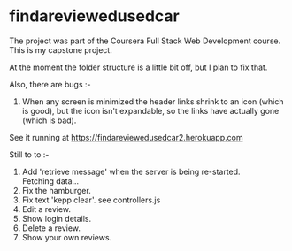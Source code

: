 # findareviewedusedcar

The project was part of the Coursera Full Stack Web Development course. This is my capstone project.

At the moment the folder structure is a little bit off, but I plan to fix that.

Also, there are bugs :-

1. When any screen is minimized the header links shrink to an icon (which is good), but the icon isn't expandable, 
so the links have actually gone (which is bad).


See it running at https://findareviewedusedcar2.herokuapp.com

Still to to :-
1. Add 'retrieve message' when the server is being re-started. <div ng-if="!data">Fetching data...</div>
2. Fix the hamburger.
3. Fix text 'kepp clear'. see controllers.js
4. Edit a review.
5. Show login details.
6. Delete a review.
7. Show your own reviews.

